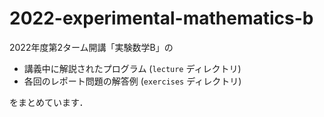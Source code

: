 # 2022-experimental-mathematics-b

2022年度第2ターム開講「実験数学B」の

- 講義中に解説されたプログラム (`lecture` ディレクトリ)
- 各回のレポート問題の解答例 (`exercises` ディレクトリ)

をまとめています．
